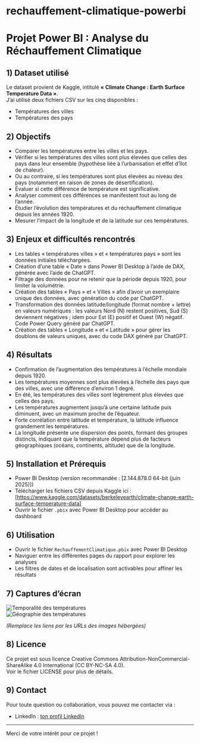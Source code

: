 # rechauffement-climatique-powerbi
# Projet Power BI : Analyse du Réchauffement Climatique

## 1) Dataset utilisé

Le dataset provient de Kaggle, intitulé **« Climate Change : Earth Surface Temperature Data »**.  
J’ai utilisé deux fichiers CSV sur les cinq disponibles :  
- Températures des villes  
- Températures des pays  

## 2) Objectifs

- Comparer les températures entre les villes et les pays.  
- Vérifier si les températures des villes sont plus élevées que celles des pays dans leur ensemble (hypothèse liée à l’urbanisation et effet d’îlot de chaleur).  
- Ou au contraire, si les températures sont plus élevées au niveau des pays (notamment en raison de zones de désertification).  
- Évaluer si cette différence de température est significative.  
- Analyser comment ces différences se manifestent tout au long de l’année.  
- Étudier l’évolution des températures et du réchauffement climatique depuis les années 1920.  
- Mesurer l’impact de la longitude et de la latitude sur ces températures.  

## 3) Enjeux et difficultés rencontrés

- Les tables « températures villes » et « températures pays » sont les données initiales téléchargées.  
- Création d’une table « Date » dans Power BI Desktop à l’aide de DAX, générée avec l’aide de ChatGPT.  
- Filtrage des données pour ne retenir que la période depuis 1920, pour limiter la volumétrie.  
- Création des tables « Pays » et « Villes » afin d’avoir un exemplaire unique des données, avec génération du code par ChatGPT.  
- Transformation des données latitude/longitude (format nombre + lettre) en valeurs numériques : les valeurs Nord (N) restent positives, Sud (S) deviennent négatives ; idem pour Est (E) positif et Ouest (W) négatif. Code Power Query généré par ChatGPT.  
- Création des tables « Longitude » et « Latitude » pour gérer les doublons de valeurs uniques, avec du code DAX généré par ChatGPT.  

## 4) Résultats

- Confirmation de l’augmentation des températures à l’échelle mondiale depuis 1920.  
- Les températures moyennes sont plus élevées à l’échelle des pays que des villes, avec une différence d’environ 1 degré.  
- En été, les températures des villes sont légèrement plus élevées que celles des pays.  
- Les températures augmentent jusqu’à une certaine latitude puis diminuent, avec un maximum proche de l’équateur.  
- Forte corrélation entre latitude et température, la latitude influence grandement les températures.  
- La longitude présente une dispersion des points, formant des groupes distincts, indiquant que la température dépend plus de facteurs géographiques (océans, continents, altitude) que de la longitude.  

## 5) Installation et Prérequis

- Power BI Desktop (version recommandée : [2.144.878.0 64-bit (juin 2025)])  
- Télécharger les fichiers CSV depuis Kaggle ici : [https://www.kaggle.com/datasets/berkeleyearth/climate-change-earth-surface-temperature-data]  
- Ouvrir le fichier `.pbix` avec Power BI Desktop pour accéder au dashboard  

## 6) Utilisation

- Ouvrir le fichier `RechauffementClimatique.pbix` avec Power BI Desktop  
- Naviguer entre les différentes pages du rapport pour explorer les analyses  
- Les filtres de dates et de localisation sont activables pour affiner les résultats  

## 7) Captures d’écran

![Temporalité des températures](lien_vers_capture1.png)  
![Géographie des températures](lien_vers_capture2.png)  

*(Remplace les liens par les URLs des images hébergées)*

## 8) Licence

Ce projet est sous licence Creative Commons Attribution-NonCommercial-ShareAlike 4.0 International (CC BY-NC-SA 4.0).  
Voir le fichier LICENSE pour plus de détails.

## 9) Contact

Pour toute question ou collaboration, vous pouvez me contacter via : 
- LinkedIn : [ton profil LinkedIn](https://www.linkedin.com/in/louise-de-baglion-8074605a/)  

---

Merci de votre intérêt pour ce projet !

